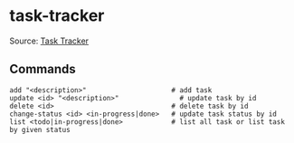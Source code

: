# task-tracker

Source: [Task Tracker](https://roadmap.sh/projects/task-tracker)

## Commands

```
add "<description>"                     # add task
update <id> "<description>"               # update task by id
delete <id>                             # delete task by id
change-status <id> <in-progress|done>   # update task status by id 
list <todo|in-progress|done>            # list all task or list task by given status
```